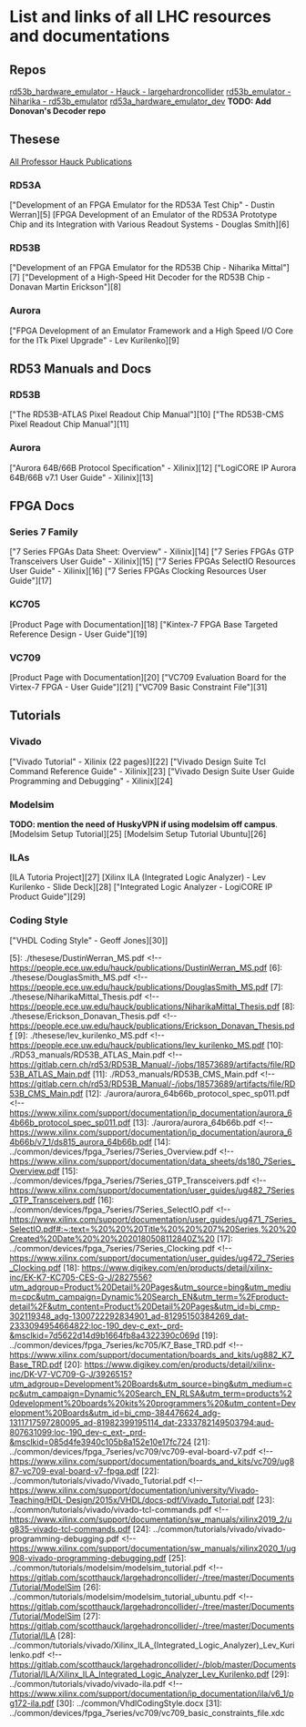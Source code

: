 # List and links of all LHC resources and documentations

## Repos

[rd53b_hardware_emulator - Hauck - largehardroncollider][1]
[rd53b_emulator - Niharika - rd53b_emulator][2]
[rd53a_hardware_emulator_dev][3]
**TODO: Add Donovan's Decoder repo**

## Thesese

[All Professor Hauck Publications][4]

### RD53A
["Development of an FPGA Emulator for the RD53A Test Chip" - Dustin Werran][5]
[FPGA Development of an Emulator of the RD53A Prototype Chip and its Integration with Various Readout Systems - Douglas Smith][6]

### RD53B
["Development of an FPGA Emulator for the RD53B Chip - Niharika Mittal"][7]
["Development of a High-Speed Hit Decoder for the RD53B Chip - Donavan Martin Erickson"][8]

### Aurora
["FPGA Development of an Emulator Framework and a High Speed I/O Core for the ITk Pixel Upgrade" - Lev Kurilenko][9]

## RD53 Manuals and Docs

### RD53B
["The RD53B-ATLAS Pixel Readout Chip Manual"][10]
["The RD53B-CMS Pixel Readout Chip Manual"][11]

### Aurora
["Aurora 64B/66B Protocol Specification" - Xilinix][12]
["LogiCORE IP Aurora 64B/66B v7.1 User Guide" - Xilinix][13]

## FPGA Docs

### Series 7 Family
["7 Series FPGAs Data Sheet: Overview" - Xilinix][14]
["7 Series FPGAs GTP Transceivers User Guide" - Xilinix][15]
["7 Series FPGAs SelectIO Resources User Guide" - Xilinix][16]
["7 Series FPGAs Clocking Resources User Guide"][17]


### KC705
[Product Page with Documentation][18]
["Kintex-7 FPGA  Base Targeted Reference Design - User Guide"][19]

### VC709
[Product Page with Documentation][20]
["VC709 Evaluation Board for the Virtex-7 FPGA - User Guide"][21]
["VC709 Basic Constraint File"][31]

## Tutorials

### Vivado
["Vivado Tutorial" - Xilinix (22 pages)][22]
["Vivado Design Suite Tcl Command Reference Guide" - Xilinix][23]
["Vivado Design Suite User Guide Programming and Debugging" - Xilinix][24]

### Modelsim

**TODO: mention the need of HuskyVPN if using modelsim off campus**.<br>
[Modelsim Setup Tutorial][25]
[Modelsim Setup Tutorial Ubuntu][26]
### ILAs

[ILA Tutoria Project][27]
[Xilinx ILA (Integrated Logic Analyzer) - Lev Kurilenko - Slide Deck][28]
["Integrated Logic Analyzer - LogiCORE IP Product Guide"][29]

### Coding Style
["VHDL Coding Style" - Geoff Jones][30]]

<!-- Links -->
[1]: https://gitlab.com/scotthauck/largehadroncollider
[2]: https://gitlab.com/nmittal/rd53b_emulator
[3]: https://gitlab.com/smithd57/rd53a_hardware_emulator_dev
[4]: https://people.ece.uw.edu/hauck/publications.html
[5]: ./thesese/DustinWerran_MS.pdf <!-- https://people.ece.uw.edu/hauck/publications/DustinWerran_MS.pdf
[6]: ./thesese/DouglasSmith_MS.pdf <!-- https://people.ece.uw.edu/hauck/publications/DouglasSmith_MS.pdf
[7]: ./thesese/NiharikaMittal_Thesis.pdf <!-- https://people.ece.uw.edu/hauck/publications/NiharikaMittal_Thesis.pdf
[8]: ./thesese/Erickson_Donavan_Thesis.pdf <!-- https://people.ece.uw.edu/hauck/publications/Erickson_Donavan_Thesis.pdf
[9]: ./thesese/lev_kurilenko_MS.pdf <!-- https://people.ece.uw.edu/hauck/publications/lev_kurilenko_MS.pdf
[10]: ./RD53_manuals/RD53B_ATLAS_Main.pdf <!-- https://gitlab.cern.ch/rd53/RD53B_Manual/-/jobs/18573689/artifacts/file/RD53B_ATLAS_Main.pdf
[11]: ./RD53_manuals/RD53B_CMS_Main.pdf <!-- https://gitlab.cern.ch/rd53/RD53B_Manual/-/jobs/18573689/artifacts/file/RD53B_CMS_Main.pdf
[12]: ./aurora/aurora_64b66b_protocol_spec_sp011.pdf <!-- https://www.xilinx.com/support/documentation/ip_documentation/aurora_64b66b_protocol_spec_sp011.pdf
[13]: ./aurora/aurora_64b66b.pdf <!-- https://www.xilinx.com/support/documentation/ip_documentation/aurora_64b66b/v7_1/ds815_aurora_64b66b.pdf
[14]: ../common/devices/fpga_7series/7Series_Overview.pdf <!-- https://www.xilinx.com/support/documentation/data_sheets/ds180_7Series_Overview.pdf
[15]: ../common/devices/fpga_7series/7Series_GTP_Transceivers.pdf <!-- https://www.xilinx.com/support/documentation/user_guides/ug482_7Series_GTP_Transceivers.pdf
[16]: ../common/devices/fpga_7series/7Series_SelectIO.pdf <!-- https://www.xilinx.com/support/documentation/user_guides/ug471_7Series_SelectIO.pdf#:~:text=%20%20%20Title%20%20%207%20Series,%20%20Created%20Date%20%20%2020180508112840Z%20
[17]: ../common/devices/fpga_7series/7Series_Clocking.pdf <!-- https://www.xilinx.com/support/documentation/user_guides/ug472_7Series_Clocking.pdf
[18]: https://www.digikey.com/en/products/detail/xilinx-inc/EK-K7-KC705-CES-G-J/2827556?utm_adgroup=Product%20Detail%20Pages&utm_source=bing&utm_medium=cpc&utm_campaign=Dynamic%20Search_EN&utm_term=%2Fproduct-detail%2F&utm_content=Product%20Detail%20Pages&utm_id=bi_cmp-302119348_adg-1300722292834901_ad-81295150384269_dat-2333094954664822:loc-190_dev-c_ext-_prd-&msclkid=7d5622d14d9b1664fb8a4322390c069d
[19]: ../common/devices/fpga_7series/kc705/K7_Base_TRD.pdf <!-- https://www.xilinx.com/support/documentation/boards_and_kits/ug882_K7_Base_TRD.pdf
[20]: https://www.digikey.com/en/products/detail/xilinx-inc/DK-V7-VC709-G-J/3926515?utm_adgroup=Development%20Boards&utm_source=bing&utm_medium=cpc&utm_campaign=Dynamic%20Search_EN_RLSA&utm_term=products%20development%20boards%20kits%20programmers%20&utm_content=Development%20Boards&utm_id=bi_cmp-384476624_adg-1311717597280095_ad-81982399195114_dat-2333782149503794:aud-807631099:loc-190_dev-c_ext-_prd-&msclkid=085d4fe3940c105b8a152e10e17fc724
[21]: ../common/devices/fpga_7series/vc709/vc709-eval-board-v7.pdf <!-- https://www.xilinx.com/support/documentation/boards_and_kits/vc709/ug887-vc709-eval-board-v7-fpga.pdf 
[22]: ../common/tutorials/vivado/Vivado_Tutorial.pdf <!-- https://www.xilinx.com/support/documentation/university/Vivado-Teaching/HDL-Design/2015x/VHDL/docs-pdf/Vivado_Tutorial.pdf
[23]: ../common/tutorials/vivado/vivado-tcl-commands.pdf <!-- https://www.xilinx.com/support/documentation/sw_manuals/xilinx2019_2/ug835-vivado-tcl-commands.pdf
[24]: ../common/tutorials/vivado/vivado-programming-debugging.pdf <!-- https://www.xilinx.com/support/documentation/sw_manuals/xilinx2020_1/ug908-vivado-programming-debugging.pdf
[25]: ../common/tutorials/modelsim/modelsim_tutorial.pdf <!-- https://gitlab.com/scotthauck/largehadroncollider/-/tree/master/Documents/Tutorial/ModelSim
[26]: ../common/tutorials/modelsim/modelsim_tutorial_ubuntu.pdf <!-- https://gitlab.com/scotthauck/largehadroncollider/-/tree/master/Documents/Tutorial/ModelSim
[27]: https://gitlab.com/scotthauck/largehadroncollider/-/tree/master/Documents/Tutorial/ILA
[28]: ../common/tutorials/vivado/Xilinx_ILA_(Integrated_Logic_Analyzer)_Lev_Kurilenko.pdf <!-- https://gitlab.com/scotthauck/largehadroncollider/-/blob/master/Documents/Tutorial/ILA/Xilinx_ILA_Integrated_Logic_Analyzer_Lev_Kurilenko.pdf
[29]: ../common/tutorials/vivado/vivado-ila.pdf <!-- https://www.xilinx.com/support/documentation/ip_documentation/ila/v6_1/pg172-ila.pdf
[30]: ../common/VhdlCodingStyle.docx
[31]: ../common/devices/fpga_7series/vc709/vc709_basic_constraints_file.xdc